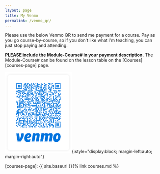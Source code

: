 ```yaml
---
layout: page
title: My Venmo
permalink: /venmo_qr/
---
```


Please use the below Venmo QR to send me payment for a course. Pay as you go course-by-course, so if you don't like what I'm teaching, you can just stop paying and attending.

**PLEASE include the Module-Course# in your payment description.** The Module-Course# can be found on the lesson table on the [Courses][courses-page] page.

![venmo-qr](/assets/images/course_schedule/qr.png){:style="display:block; margin-left:auto; margin-right:auto"}

[courses-page]: {{ site.baseurl }}{% link courses.md %}